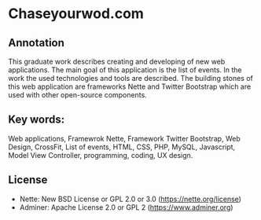 Chaseyourwod.com
=============

Annotation
----------
This graduate work describes creating and developing of new web applications. The main goal of this application is the list of events. In the work the used technologies and tools are described. The building stones of this web application are frameworks Nette and Twitter Bootstrap which are used with other open-source components.

Key words:
---------
Web applications, Framewrok Nette, Framework Twitter Bootstrap, Web Design, CrossFit, List of events, HTML, CSS, PHP, MySQL, Javascript, Model View Controller, programming, coding, UX design.


License
-------
- Nette: New BSD License or GPL 2.0 or 3.0 (https://nette.org/license)
- Adminer: Apache License 2.0 or GPL 2 (https://www.adminer.org)
